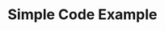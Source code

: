 <!DOCTYPE HTML>
<html>
<head>
<title>This is a title</title>
</head>
<body>
<h1>Simple Code Example</h1>
</body>
</html>
